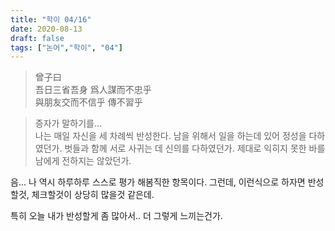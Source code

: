 ```yaml
---
title: "학이 04/16"
date: 2020-08-13
draft: false
tags: ["논어","학이", "04"]
---
```


> 曾子曰 </br>
> 吾日三省吾身 爲人謀而不忠乎 </br>
> 與朋友交而不信乎 傳不習乎

> 증자가 말하기를... </br>
> 나는 매일 자신을 세 차례씩 반성한다.
> 남을 위해서 일을 하는데 있어 정성을 다하였던가.
> 벗들과 함께 서로 사귀는 데 신의를 다하였던가.
> 제대로 익히지 못한 바를 남에게 전하지는 않았던가.

음... 나 역시 하루하루 스스로 평가 해봄직한 항목이다.
그런데, 이런식으로 하자면 반성할것, 체크할것이 상당히 많을것 같은데.

특히 오늘 내가 반성할게 좀 많아서.. 더 그렇게 느끼는건가.
